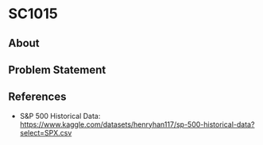 # SC1015
## About

## Problem Statement

## References
- S&P 500 Historical Data: https://www.kaggle.com/datasets/henryhan117/sp-500-historical-data?select=SPX.csv
